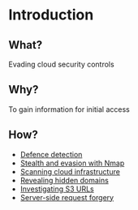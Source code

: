 # Introduction

## What?

Evading cloud security controls

## Why?

To gain information for initial access

## How?

* [Defence detection](defence.md)
* [Stealth and evasion with Nmap](nmap.md)
* [Scanning cloud infrastructure](scanning.md)
* [Revealing hidden domains](domains.md)
* [Investigating S3 URLs](s3-urls.md)
* [Server-side request forgery](ssrf.md)
